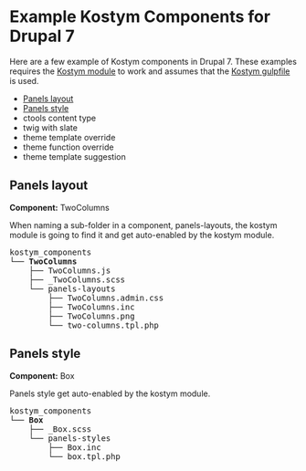 # Example Kostym Components for Drupal 7

Here are a few example of Kostym components in Drupal 7. These examples requires the [Kostym module](https://github.com/kostym/drupal-7-module) to work and assumes that the [Kostym gulpfile](https://github.com/kostym/drupal-7-gulpfile.js) is used. 

* [Panels layout](#panels-layout)
* [Panels style](#panels-style)
* ctools content type
* twig with slate
* theme template override
* theme function override 
* theme template suggestion

## Panels layout
**Component:** TwoColumns

When naming a sub-folder in a component, panels-layouts, the kostym module is going to find it and get auto-enabled by the kostym module.

<pre>
kostym_components
└── <b>TwoColumns</b>
    ├── TwoColumns.js
    ├── _TwoColumns.scss
    └── panels-layouts
        ├── TwoColumns.admin.css
        ├── TwoColumns.inc
        ├── TwoColumns.png
        └── two-columns.tpl.php
</pre>

## Panels style

**Component:** Box

Panels style get auto-enabled by the kostym module.
<pre>
kostym_components
└── <b>Box</b>
    ├── _Box.scss
    └── panels-styles
        ├── Box.inc
        └── box.tpl.php
</pre>

